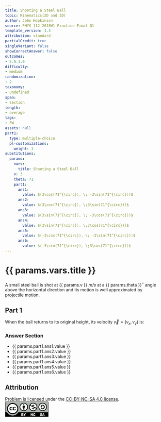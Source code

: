 ```yaml
---
title: Shooting a Steel Ball
topic: Kinematics(2D and 3D)
author: John Hopkinson
source: PHYS 112 2018W1 Practice Final Q1
template_version: 1.3
attribution: standard
partialCredit: true
singleVariant: false
showCorrectAnswer: false
outcomes:
- 5.5.1.0
difficulty:
- medium
randomization:
- 2
taxonomy:
- undefined
span:
- section
length:
- average
tags:
- PW
assets: null
part1:
  type: multiple-choice
  pl-customizations:
    weight: 1
substitutions:
  params:
    vars:
      title: Shooting a Steel Ball
    v: 3
    theta: 71
    part1:
      ans1:
        value: $(3\cos(71^{\circ}), \; -3\sin(71^{\circ}))$
      ans2:
        value: $(3\cos(71^{\circ}), \;3\sin(71^{\circ}))$
      ans3:
        value: $(3\sin(71^{\circ}), \; -3\cos(71^{\circ}))$
      ans4:
        value: $(3\sin(71^{\circ}), \;3\cos(71^{\circ}))$
      ans5:
        value: $(-3\cos(71^{\circ}), \; -3\sin(71^{\circ}))$
      ans6:
        value: $(-3\sin(71^{\circ}), \;3\cos(71^{\circ}))$
---
```

# {{ params.vars.title }}
A small steel ball is shot at {{ params.v }} $m/s$ at a {{ params.theta }}$^{\circ}$ angle above the horizontal direction and its motion is well approximated by projectile motion.

## Part 1

When the ball returns to its original height, its velocity $\overrightarrow{v} = (v_x, v_y)$ is:

### Answer Section

- {{ params.part1.ans1.value }}
- {{ params.part1.ans2.value }}
- {{ params.part1.ans3.value }}
- {{ params.part1.ans4.value }}
- {{ params.part1.ans5.value }}
- {{ params.part1.ans6.value }}

## Attribution

Problem is licensed under the [CC-BY-NC-SA 4.0 license](https://creativecommons.org/licenses/by-nc-sa/4.0/).<br> ![The Creative Commons 4.0 license requiring attribution-BY, non-commercial-NC, and share-alike-SA license.](https://raw.githubusercontent.com/firasm/bits/master/by-nc-sa.png)
